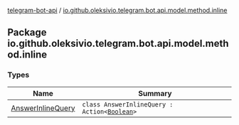 [telegram-bot-api](../index.md) / [io.github.oleksivio.telegram.bot.api.model.method.inline](./index.md)

## Package io.github.oleksivio.telegram.bot.api.model.method.inline

### Types

| Name | Summary |
|---|---|
| [AnswerInlineQuery](-answer-inline-query/index.md) | `class AnswerInlineQuery : Action<`[`Boolean`](https://kotlinlang.org/api/latest/jvm/stdlib/kotlin/-boolean/index.html)`>` |
